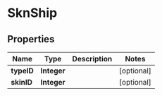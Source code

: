 
# SknShip

## Properties
Name | Type | Description | Notes
------------ | ------------- | ------------- | -------------
**typeID** | **Integer** |  |  [optional]
**skinID** | **Integer** |  |  [optional]



